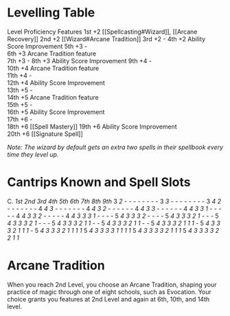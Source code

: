 # Levelling Table

Level	Proficiency		Features
1st		+2						[[Spellcasting#Wizard]], [[Arcane Recovery]]
2nd		+2						[[Wizard#Arcane Tradition]]
3rd		+2						-
4th		+2						Ability Score Improvement
5th		+3						-	
6th		+3						Arcane Tradition feature	
7th		+3						-
8th		+3						Ability Score Improvement
9th		+4						-	
10th	+4						Arcane Tradition feature	
11th	+4						-	
12th	+4						Ability Score Improvement	
13th	+5						-	
14th	+5						Arcane Tradition feature	
15th	+5						-	
16th	+5						Ability Score Improvement	
17th	+6						-	
18th	+6						[[Spell Mastery]]
19th	+6						Ability Score Improvement	
20th	+6						[[Signature Spell]]

*Note: The wizard by default gets an extra two spells in their spellbook every time they level up.*

# Cantrips Known and Spell Slots

C. *1st	2nd	3rd	4th	5th	6th	7th	8th	9th*
3	*2	-	-	-	-	-	-	-	-*
3	*3	-	-	-	-	-	-	-	-*
3	*4	2	-	-	-	-	-	-	-*
4	*4	3	-	-	-	-	-	-	-*
4	*4	3	2	-	-	-	-	-	-*
4	*4	3	3	-	-	-	-	-	-*
4	*4	3	3	1	-	-	-	-	-*
4	*4	3	3	2	-	-	-	-	-*
4	*4	3	3	3	1	-	-	-	-*
5	*4	3	3	3	2	-	-	-	-*
5	*4	3	3	3	2	1	-	-	-*
5	*4	3	3	3	2	1	-	-	-*
5	*4	3	3	3	2	1	1	-	-*
5	*4	3	3	3	2	1	1	-	-*
5	*4	3	3	3	2	1	1	1	-*
5	*4	3	3	3	2	1	1	1	-*
5	*4	3	3	3	2	1	1	1	1*
5	*4	3	3	3	3	1	1	1	1*
5	*4	3	3	3	3	2	1	1	1*
5	*4	3	3	3	3	2	2	1	1*

# Arcane Tradition

When you reach 2nd Level, you choose an Arcane Tradition, shaping your practice of magic through one of eight schools, such as Evocation. Your choice grants you features at 2nd Level and again at 6th, 10th, and 14th level.